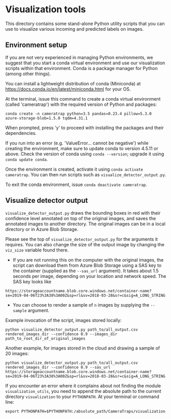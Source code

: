 # Visualization tools

This directory contains some stand-alone Python utility scripts that you can use to visualize various incoming and predicted labels on images. 


## Environment setup

If you are not very experienced in managing Python environments, we suggest that you start a conda virtual environment and use our visualization scripts within that environment. Conda is a package manager for Python (among other things).

You can install a lightweight distribution of conda (Miniconda) at https://docs.conda.io/en/latest/miniconda.html for your OS. 

At the terminal, issue this command to create a conda virtual environment (called 'cameratrap') with the required version of Python and packages:

```
conda create -n cameratrap python=3.5 pandas=0.23.4 pillow=5.3.0 azure-storage-blob=1.5.0 tqdm=4.31.1
```

When prompted, press 'y' to proceed with installing the packages and their dependencies. 

If you run into an error (e.g. 'ValueError... cannot be negative') while creating the environment, make sure to update conda to version 4.5.11 or above. Check the version of conda using `conda --version`; upgrade it using `conda update conda`. 

Once the environment is created, activate it using `conda activate cameratrap`. You can then run scripts such as `visualize_detector_output.py`.

To exit the conda environment, issue `conda deactivate cameratrap`.


## Visualize detector output

`visualize_detector_output.py` draws the bounding boxes in red with their confidence level annotated on top of the original images, and saves the annotated images to another directory. The original images can be in a local directory or in Azure Blob Storage. 

Please see the top of `visualize_detector_output.py` for the arguments it requires. You can also change the size of the output image by changing the `viz_size` variable found there.

- If you are not running this on the computer with the original images, the script can download them from Azure Blob Storage using a SAS key to the container (supplied as the `--sas_url` argument). It takes about 1.5 seconds per image, depending on your location and network speed. The SAS key looks like

```
https://storageaccountname.blob.core.windows.net/container-name?se=2019-04-06T23%3A38%3A00Z&sp=rl&sv=2018-03-28&sr=c&sig=A_LONG_STRING
```

- You can choose to render a sample of `n` images by supplying the `--sample` argument.

Example invocation of the script, images stored locally:
```
python visualize_detector_output.py path_to/all_output.csv rendered_images_dir --confidence 0.9 --images_dir path_to_root_dir_of_original_images 
```

Another example, for images stored in the cloud and drawing a sample of 20 images:
```
python visualize_detector_output.py path_to/all_output.csv rendered_images_dir --confidence 0.9 --sas_url https://storageaccountname.blob.core.windows.net/container-name?se=2019-04-06T23%3A38%3A00Z&sp=rl&sv=2018-03-28&sr=c&sig=A_LONG_STRING 
```

If you encounter an error where it complains about not finding the module `visualization_utils`, you need to append the absolute path to the current directory `visualization` to your `PYTHONPATH`. At your terminal or command line:

```
export PYTHONPATH=$PYTHONPATH:/absolute_path/CameraTraps/visualization
```
